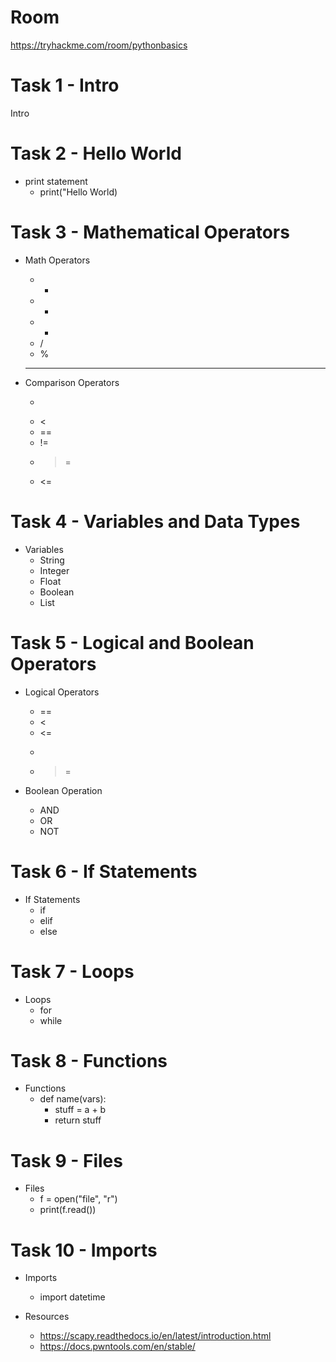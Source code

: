 # Room
https://tryhackme.com/room/pythonbasics

# Task 1 - Intro
Intro

# Task 2 - Hello World
* print statement
  * print("Hello World)

# Task 3 - Mathematical Operators
* Math Operators
  * +
  * -
  * *
  * /
  * %
  * **

* Comparison Operators
  * >
  * <
  * ==
  * !=
  * >=
  * <=

# Task 4 - Variables and Data Types
* Variables
  * String
  * Integer
  * Float
  * Boolean
  * List

# Task 5 - Logical and Boolean Operators
* Logical Operators
  * ==
  * <
  * <=
  * >
  * >=

* Boolean Operation
  * AND
  * OR
  * NOT

# Task 6 - If Statements
* If Statements
  * if
  * elif
  * else

# Task 7 - Loops
* Loops
  * for
  * while

# Task 8 - Functions
* Functions
  * def name(vars):
    * stuff = a + b
    * return stuff

# Task 9 - Files
* Files
  * f = open("file", "r")
  * print(f.read())

# Task 10 - Imports
* Imports
  * import datetime

* Resources
  * https://scapy.readthedocs.io/en/latest/introduction.html
  * https://docs.pwntools.com/en/stable/